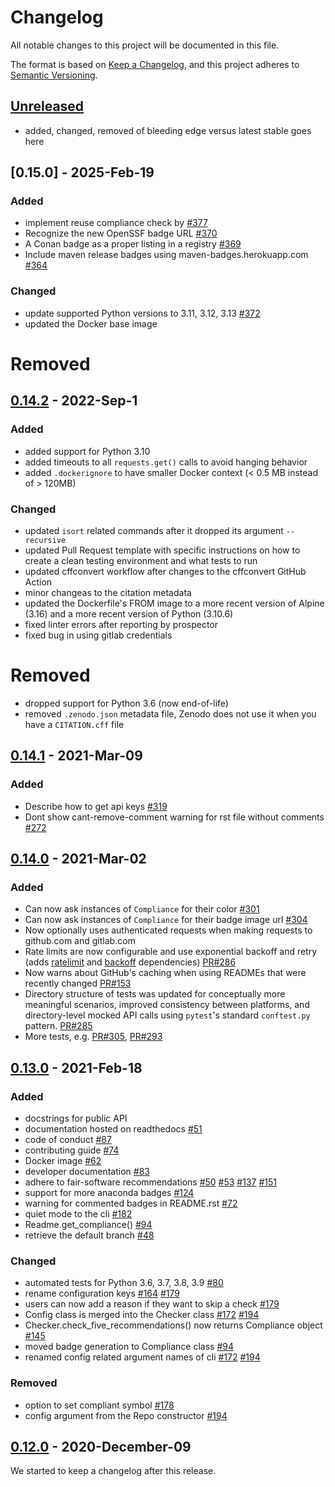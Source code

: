 # Changelog
All notable changes to this project will be documented in this file.

The format is based on [Keep a Changelog](https://keepachangelog.com/en/1.0.0/),
and this project adheres to [Semantic Versioning](https://semver.org/spec/v2.0.0.html).

## [Unreleased]

- added, changed, removed of bleeding edge versus latest stable goes here

## [0.15.0] - 2025-Feb-19

### Added

- implement reuse compliance check by [#377](https://github.com/fair-software/howfairis/pull/377)
- Recognize the new OpenSSF badge URL  [#370](https://github.com/fair-software/howfairis/pull/370)
- A Conan badge as a proper listing in a registry  [#369](https://github.com/fair-software/howfairis/pull/369)
- Include  maven release badges using maven-badges.herokuapp.com [#364](https://github.com/fair-software/howfairis/pull/364)

### Changed

- update supported Python versions to 3.11, 3.12, 3.13 [#372](https://github.com/fair-software/howfairis/pull/372)
- updated the Docker base image

# Removed

## [0.14.2] - 2022-Sep-1

### Added

- added support for Python 3.10
- added timeouts to all `requests.get()` calls to avoid hanging behavior
- added `.dockerignore` to have smaller Docker context (< 0.5 MB instead of > 120MB)

### Changed

- updated `isort` related commands after it dropped its argument `--recursive`
- updated Pull Request template with specific instructions on how to create a clean testing environment and what tests to run
- updated cffconvert workflow after changes to the cffconvert GitHub Action
- minor changeas to the citation metadata
- updated the Dockerfile's FROM image to a more recent version of Alpine (3.16) and a more recent version of Python (3.10.6)
- fixed linter errors after reporting by prospector
- fixed bug in using gitlab credentials

# Removed

- dropped support for Python 3.6 (now end-of-life)
- removed `.zenodo.json` metadata file, Zenodo does not use it when you have a `CITATION.cff` file

## [0.14.1] - 2021-Mar-09

### Added

- Describe how to get api keys [#319](https://github.com/fair-software/howfairis/issues/319)
- Dont show cant-remove-comment warning for rst file without comments [#272](https://github.com/fair-software/howfairis/issues/272)

## [0.14.0] - 2021-Mar-02

### Added

- Can now ask instances of `Compliance` for their color [#301](https://github.com/fair-software/howfairis/issues/301)
- Can now ask instances of `Compliance` for their badge image url [#304](https://github.com/fair-software/howfairis/issues/304)
- Now optionally uses authenticated requests when making requests to github.com and gitlab.com
- Rate limits are now configurable and use exponential backoff and retry (adds [ratelimit](https://pypi.org/project/ratelimit/) and [backoff](https://pypi.org/project/backoff/) dependencies) [PR#286](https://github.com/fair-software/howfairis/pull/286)
- Now warns about GitHub's caching when using READMEs that were recently changed [PR#153](https://github.com/fair-software/howfairis/pull/153)
- Directory structure of tests was updated for conceptually more meaningful scenarios, improved consistency between platforms, and directory-level mocked API calls using `pytest`'s standard `conftest.py` pattern. [PR#285](https://github.com/fair-software/howfairis/pull/285)
- More tests, e.g. [PR#305](https://github.com/fair-software/howfairis/pull/305), [PR#293](https://github.com/fair-software/howfairis/pull/293)

## [0.13.0] - 2021-Feb-18

### Added
- docstrings for public API
- documentation hosted on readthedocs [#51](https://github.com/fair-software/howfairis/issues/51)
- code of conduct [#87](https://github.com/fair-software/howfairis/issues/87)
- contributing guide [#74](https://github.com/fair-software/howfairis/issues/74)
- Docker image [#62](https://github.com/fair-software/howfairis/issues/62)
- developer documentation [#83](https://github.com/fair-software/howfairis/issues/83)
- adhere to fair-software recommendations [#50](https://github.com/fair-software/howfairis/issues/50) [#53](https://github.com/fair-software/howfairis/issues/53) [#137](https://github.com/fair-software/howfairis/issues/137) [#151](https://github.com/fair-software/howfairis/pull/151)
- support for more anaconda badges [#124](https://github.com/fair-software/howfairis/issues/124)
- warning for commented badges in README.rst [#72](https://github.com/fair-software/howfairis/issues/72)
- quiet mode to the cli [#182](https://github.com/fair-software/howfairis/issues/182)
- Readme.get_compliance() [#94](https://github.com/fair-software/howfairis/issues/94)
- retrieve the default branch [#48](https://github.com/fair-software/howfairis/issues/48)

### Changed
- automated tests for Python 3.6, 3.7, 3.8, 3.9 [#80](https://github.com/fair-software/howfairis/issues/80)
- rename configuration keys [#164](https://github.com/fair-software/howfairis/issues/164) [#179](https://github.com/fair-software/howfairis/issues/179)
- users can now add a reason if they want to skip a check [#179](https://github.com/fair-software/howfairis/issues/179)
- Config class is merged into the Checker class [#172](https://github.com/fair-software/howfairis/issues/172) [#194](https://github.com/fair-software/howfairis/issues/194)
- Checker.check_five_recommendations() now returns Compliance object [#145](https://github.com/fair-software/howfairis/issues/145)
- moved badge generation to Compliance class [#94](https://github.com/fair-software/howfairis/issues/94)
- renamed config related argument names of cli [#172](https://github.com/fair-software/howfairis/issues/172) [#194](https://github.com/fair-software/howfairis/issues/194)

### Removed
- option to set compliant symbol [#178](https://github.com/fair-software/howfairis/issues/178)
- config argument from the Repo constructor [#194](https://github.com/fair-software/howfairis/issues/194)

## [0.12.0] - 2020-December-09

We started to keep a changelog after this release.

[Unreleased]: https://github.com/fair-software/howfairis/compare/0.14.2..HEAD
[0.14.2]: https://github.com/fair-software/howfairis/compare/0.14.1..0.14.2
[0.14.1]: https://github.com/fair-software/howfairis/compare/0.14.0..0.14.1
[0.14.0]: https://github.com/fair-software/howfairis/compare/0.13.0..0.14.0
[0.13.0]: https://github.com/fair-software/howfairis/compare/0.12.0..0.13.0
[0.12.0]: https://github.com/fair-software/howfairis/releases/tag/0.12.0
